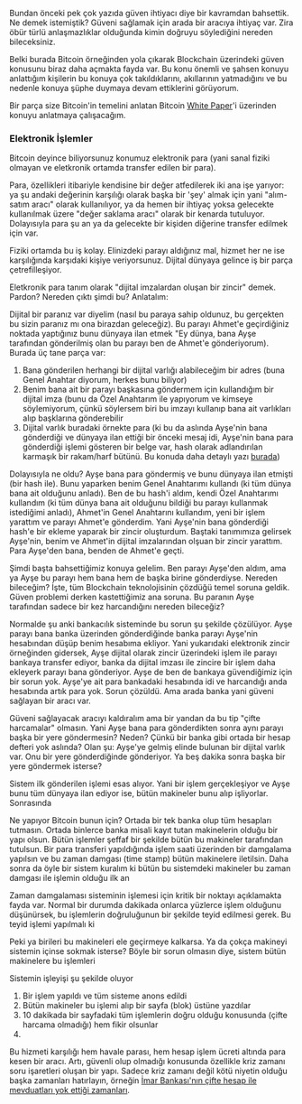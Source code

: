 Bundan önceki pek çok yazıda güven ihtiyacı diye bir kavramdan bahsettik. Ne demek istemiştik? Güveni sağlamak için arada bir aracıya ihtiyaç var. Zira öbür türlü anlaşmazlıklar olduğunda kimin doğruyu söylediğini nereden bileceksiniz. 

Belki burada Bitcoin örneğinden yola çıkarak Blockchain üzerindeki güven konusunu biraz daha açmakta fayda var. Bu konu önemli ve şahsen konuyu anlattığım kişilerin bu konuya çok takıldıklarını, akıllarının yatmadığını ve bu nedenle konuya şüphe duymaya devam ettiklerini görüyorum. 

Bir parça size Bitcoin'in temelini anlatan Bitcoin [White Paper](https://nakamotoinstitute.org/bitcoin/)'i üzerinden konuyu anlatmaya çalışacağım. 

### Elektronik İşlemler

Bitcoin deyince biliyorsunuz konumuz elektronik para (yani sanal fiziki olmayan ve eletkronik ortamda transfer edilen bir para). 

Para, özellikleri itibariyle kendisine bir değer atfedilerek iki ana işe yarıyor: ya şu andaki değerinin karşılığı olarak başka bir 'şey' almak için yani "alım-satım aracı" olarak kullanılıyor, ya da hemen bir ihtiyaç yoksa gelecekte kullanılmak üzere "değer saklama aracı" olarak bir kenarda tutuluyor.  Dolayısıyla para şu an ya da gelecekte bir kişiden diğerine transfer edilmek için var. 

Fiziki ortamda bu iş kolay. Elinizdeki parayı aldığınız mal, hizmet her ne ise karşılığında karşıdaki kişiye veriyorsunuz. Dijital dünyaya gelince iş bir parça çetrefilleşiyor. 

Eletkronik para tanım olarak "dijital imzalardan oluşan bir zincir" demek. Pardon? Nereden çıktı şimdi bu? Anlatalım: 

Dijital bir paranız var diyelim (nasıl bu paraya sahip oldunuz, bu gerçekten bu sizin paranız mı ona birazdan geleceğiz). Bu parayı Ahmet'e geçirdiğiniz noktada yaptığınız bunu dünyaya ilan etmek "Ey dünya, bana Ayşe tarafından gönderilmiş olan bu parayı ben de Ahmet'e gönderiyorum). Burada üç tane parça var: 

1. Bana gönderilen herhangi bir dijital varlığı alabileceğim bir adres (buna Genel Anahtar diyorum, herkes bunu biliyor)
2. Benim bana ait bir parayı başkasına göndermem için kullandığım bir dijital imza (bunu da Özel Anahtarım ile yapıyorum ve kimseye söylemiyorum, çünkü söylersem biri bu imzayı kullanıp bana ait varlıkları alıp başklarına gönderebilir
3. Dijital varlık buradaki örnekte para (ki bu da aslında Ayşe'nin bana gönderdiği ve dünyaya ilan ettiği bir önceki mesaj idi, Ayşe'nin bana para gönderdiği işlemi gösteren bir belge var, hash olarak adlandırılan karmaşık bir rakam/harf bütünü. Bu konuda daha detaylı yazı [burada](http://ademimerkezi.com/genel/2018/04/26/sifreleme-mi-cok-karisik-degil-mi.html))

Dolayısıyla ne oldu? Ayşe bana para göndermiş ve bunu dünyaya ilan etmişti (bir hash ile). Bunu yaparken benim Genel Anahtarımı kullandı (ki tüm dünya bana ait olduğunu anladı). Ben de bu hash'i aldım, kendi Özel Anahtarımı kullandım (ki tüm dünya bana ait olduğunu bildiği bu parayı kullanmak istediğimi anladı), Ahmet'in Genel Anahtarını kullandım, yeni bir işlem yarattım ve parayı Ahmet'e gönderdim. Yani Ayşe'nin bana gönderdiği hash'e bir ekleme yaparak bir zincir oluşturdum. Baştaki tanımımıza gelirsek Ayşe'nin, benim ve Ahmet'in dijital imzalarından olşuan bir zincir yarattım. Para Ayşe'den bana, benden de Ahmet'e geçti.

Şimdi başta bahsettiğimiz konuya gelelim. Ben parayı Ayşe'den aldım, ama ya Ayşe bu parayı hem bana hem de başka birine gönderdiyse. Nereden bileceğim? İşte, tüm Blockchain teknolojisinin çözdüğü temel soruna geldik. Güven problemi derken kastettiğimiz ana soruna. Bu paranın Ayşe tarafından sadece bir kez harcandığını nereden bileceğiz? 

Normalde şu anki bankacılık sisteminde bu sorun şu şekilde çözülüyor. Ayşe parayı bana banka üzerinden gönderdiğinde banka parayı Ayşe'nin hesabından düşüp benim hesabıma ekliyor. Yani yukarıdaki elektronik zincir örneğinden gidersek, Ayşe dijital olarak zincir üzerindeki işlem ile parayı bankaya transfer ediyor, banka da dijital imzası ile zincire bir işlem daha ekleyerk parayı bana gönderiyor. Ayşe de ben de bankaya güvendiğimiz için bir sorun yok. Ayşe'ye ait para bankadaki hesabında idi ve harcandığı anda hesabında artık para yok. Sorun çözüldü. Ama arada banka yani güveni sağlayan bir aracı var. 

Güveni sağlayacak aracıyı kaldıralım ama bir yandan da bu tip "çifte harcamalar" olmasın. Yani Ayşe bana para gönderdikten sonra aynı parayı başka bir yere göndermesin? Neden? Çünkü bir banka gibi ortada bir hesap defteri yok aslında? Olan şu: Ayşe'ye gelmiş elinde bulunan bir dijital varlık var. Onu bir yere gönderdiğinde gönderiyor. Ya beş dakika sonra başka bir yere göndermek isterse? 

Sistem ilk gönderilen işlemi esas alıyor. Yani bir işlem gerçekleşiyor ve Ayşe bunu tüm dünyaya ilan ediyor ise, bütün makineler bunu alıp işliyorlar. Sonrasında 

Ne yapıyor Bitcoin bunun için? Ortada bir tek banka olup tüm hesapları tutmasın. Ortada binlerce banka misali kayıt tutan makinelerin olduğu bir yapı olsun. Bütün işlemler şeffaf bir şekilde bütün bu makineler tarafından tutulsun. Bir para transferi yapıldığında işlem saati üzerinden bir damgalama yapılsın ve bu zaman damgası (time stamp) bütün makinelere iletilsin. Daha sonra da öyle bir sistem kuralım ki bütün bu sistemdeki makineler bu zaman damgası ile işlemin olduğu ilk an


Zaman damgalaması sisteminin işlemesi için kritik bir noktayı açıklamakta fayda var. Normal bir durumda dakikada onlarca yüzlerce işlem olduğunu düşünürsek, bu işlemlerin doğruluğunun bir şekilde teyid edilmesi gerek. Bu teyid işlemi yapılmalı ki

Peki ya birileri bu makineleri ele geçirmeye kalkarsa. Ya da çokça makineyi sistemin içinse sokmak isterse? Böyle bir sorun olmasın diye, sistem bütün makinelere bu işlemleri

Sistemin işleyişi şu şekilde oluyor
1. Bir işlem yapıldı ve tüm sisteme anons edildi
2. Bütün makineler bu işlemi alıp bir sayfa (blok) üstüne yazdılar
3. 10 dakikada bir sayfadaki tüm işlemlerin doğru olduğu konusunda (çifte harcama olmadığı) hem fikir olsunlar
4. 







Bu hizmeti karşılığı hem havale parası, hem hesap işlem ücreti altında para kesen bir aracı. Artı, güvenli olup olmadığı konusunda özellikle kriz zamanı soru işaretleri oluşan bir yapı. Sadece kriz zamanı değil kötü niyetin olduğu başka zamanları hatırlayın, örneğin [İmar Bankası'nın çifte hesap ile mevduatları yok ettiği zamanları](http://www.hurriyet.com.tr/ekonomi/yuzyilin-hayali-hesap-oyunu-38482858). 
